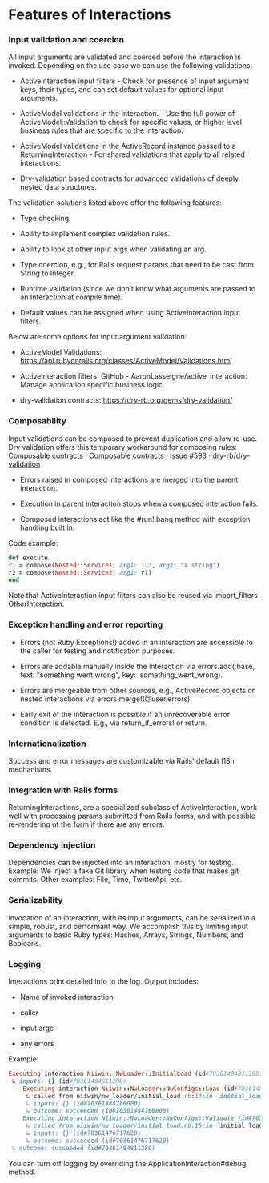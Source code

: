 # Features of Interactions

### Input validation and coercion
All input arguments are validated and coerced before the interaction is invoked. Depending on the use case we can use the following validations:

- ActiveInteraction input filters - Check for presence of input argument keys, their types, and can set default values for optional input arguments.

- ActiveModel validations in the Interaction. - Use the full power of ActiveModel::Validation to check for specific values, or higher level business rules that are specific to the interaction.

- ActiveModel validations in the ActiveRecord instance passed to a ReturningInteraction - For shared validations that apply to all related interactions.

- Dry-validation based contracts for advanced validations of deeply nested data structures.

The validation solutions listed above offer the following features:

* Type checking.

* Ability to implement complex validation rules.

* Ability to look at other input args when validating an arg.

* Type coercion, e.g., for Rails request params that need to be cast from String to Integer.

* Runtime validation (since we don’t know what arguments are passed to an Interaction at compile time).

* Default values can be assigned when using ActiveInteraction input filters.

Below are some options for input argument validation:

* ActiveModel Validations: https://api.rubyonrails.org/classes/ActiveModel/Validations.html

* ActiveInteraction filters: GitHub - AaronLasseigne/active_interaction: Manage application specific business logic.

* dry-validation contracts: https://dry-rb.org/gems/dry-validation/

### Composability
Input validations can be composed to prevent duplication and allow re-use. Dry validation offers this temporary workaround for composing rules: Composable contracts · [Composable contracts · Issue #593 · dry-rb/dry-validation](https://github.com/dry-rb/dry-validation/issues/593#issuecomment-631597226)

* Errors raised in composed interactions are merged into the parent interaction.

* Execution in parent interaction stops when a composed interaction fails.

* Composed interactions act like the #run! bang method with exception handling built in.

Code example:

```ruby
def execute
r1 = compose(Nested::Service1, arg1: 123, arg2: "a string")
r2 = compose(Nested::Service2, arg1: r1)
end
```
Note that ActiveInteraction input filters can also be reused via import_filters OtherInteraction.

### Exception handling and error reporting

* Errors (not Ruby Exceptions!) added in an interaction are accessible to the caller for testing and notification purposes.

* Errors are addable manually inside the interaction via errors.add(:base, text: "something went wrong", key: :something_went_wrong).

* Errors are mergeable from other sources, e.g., ActiveRecord objects or nested interactions via errors.merge!(@user.errors).

* Early exit of the interaction is possible if an unrecoverable error condition is detected. E.g., via return_if_errors! or return.

### Internationalization
Success and error messages are customizable via Rails' default I18n mechanisms.

### Integration with Rails forms
ReturningInteractions, are a specialized subclass of ActiveInteraction, work well with processing params submitted from Rails forms, and with possible re-rendering of the form if there are any errors.

### Dependency injection
Dependencies can be injected into an interaction, mostly for testing. Example: We inject a fake Git library when testing code that makes git commits. Other examples: File, Time, TwitterApi, etc.

### Serializability
Invocation of an interaction, with its input arguments, can be serialized in a simple, robust, and performant way. We accomplish this by limiting input arguments to basic Ruby types: Hashes, Arrays, Strings, Numbers, and Booleans.

### Logging
Interactions print detailed info to the log. Output includes:

* Name of invoked interaction

* caller

* input args

* any errors

Example:

```ruby
Executing interaction Niiwin::NwLoader::InitialLoad (id#70361484811280)
 ↳ inputs: {} (id#70361484811280)
    Executing interaction Niiwin::NwLoader::NwConfigs::Load (id#70361484766000)
     ↳ called from niiwin/nw_loader/initial_load.rb:14:in `initial_load_nw_config' (id#70361484766000)
     ↳ inputs: {} (id#70361484766000)
     ↳ outcome: succeeded (id#70361484766000)
    Executing interaction Niiwin::NwLoader::NwConfigs::Validate (id#70361476717620)
     ↳ called from niiwin/nw_loader/initial_load.rb:15:in `initial_load_nw_config' (id#70361476717620)
     ↳ inputs: {} (id#70361476717620)
     ↳ outcome: succeeded (id#70361476717620)
 ↳ outcome: succeeded (id#70361484811280)
```
You can turn off logging by overriding the ApplicationInteraction#debug method.


